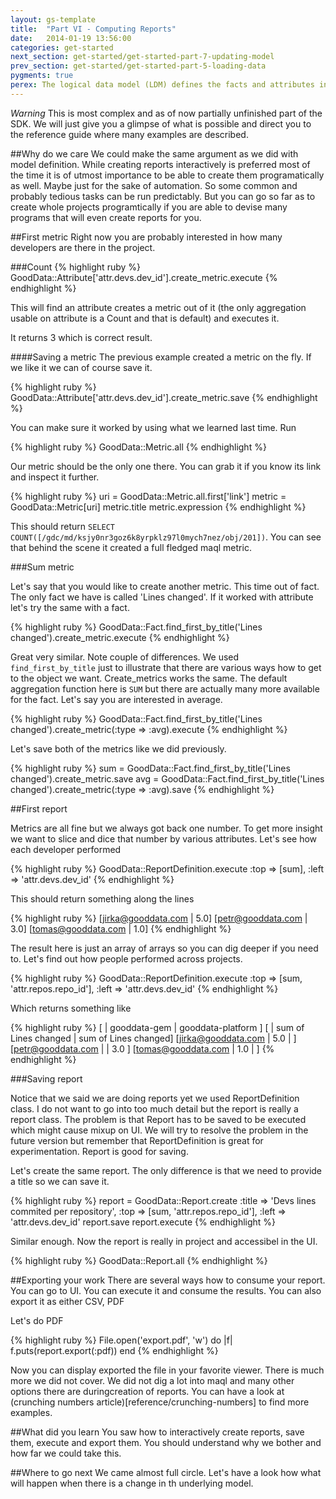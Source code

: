 ```yaml
---
layout: gs-template
title:  "Part VI - Computing Reports"
date:   2014-01-19 13:56:00
categories: get-started
next_section: get-started/get-started-part-7-updating-model
prev_section: get-started/get-started-part-5-loading-data
pygments: true
perex: The logical data model (LDM) defines the facts and attributes in your project, as well as their relationships. Let’s have a look at how to create a project’s LDM using Ruby SDK. Then, we compare this method with other approaches.
---
```


*Warning*
This is most complex and as of now partially unfinished part of the SDK. We will just give you a glimpse of what is possible and direct you to the reference guide where many examples are described.

##Why do we care
We could make the same argument as we did with model definition. While creating reports interactively is preferred most of the time it is of utmost importance to be able to create them programatically as well. Maybe just for the sake of automation. So some common and probably tedious tasks can be run predictably. But you can go so far as to create whole projects programtically if you are able to devise many programs that will even create reports for you.

##First metric
Right now you are probably interested in how many developers are there in the project.

###Count
{% highlight ruby %}
GoodData::Attribute['attr.devs.dev_id'].create_metric.execute
{% endhighlight %}

This will find an attribute creates a metric out of it (the only aggregation usable on attribute is a Count and that is default) and executes it.

It returns 3 which is correct result.

####Saving a metric
The previous example created a metric on the fly. If we like it we can of course save it.

{% highlight ruby %}
GoodData::Attribute['attr.devs.dev_id'].create_metric.save
{% endhighlight %}

You can make sure it worked by using what we learned last time. Run

{% highlight ruby %}
GoodData::Metric.all
{% endhighlight %}

Our metric should be the only one there. You can grab it if you know its link and inspect it further.

{% highlight ruby %}
uri = GoodData::Metric.all.first['link']
metric = GoodData::Metric[uri]
metric.title
metric.expression
{% endhighlight %}

This should return `SELECT COUNT([/gdc/md/ksjy0nr3goz6k8yrpklz97l0mych7nez/obj/201])`. You can see that behind the scene it created a full fledged maql metric.

###Sum metric

Let's say that you would like to create another metric. This time out of fact. The only fact we have is called 'Lines changed'. If it worked with attribute let's try the same with a fact.

{% highlight ruby %}
GoodData::Fact.find_first_by_title('Lines changed').create_metric.execute
{% endhighlight %}

Great very similar. Note couple of differences. We used `find_first_by_title` just to illustrate that there are various ways how to get to the object we want. Create_metrics works the same. The default aggregation function here is `SUM` but there are actually many more available for the fact. Let's say you are interested in average.

{% highlight ruby %}
GoodData::Fact.find_first_by_title('Lines changed').create_metric(:type => :avg).execute
{% endhighlight %}

Let's save both of the metrics like we did previously.

{% highlight ruby %}
sum = GoodData::Fact.find_first_by_title('Lines changed').create_metric.save
avg = GoodData::Fact.find_first_by_title('Lines changed').create_metric(:type => :avg).save
{% endhighlight %}

##First report

Metrics are all fine but we always got back one number. To get more insight we want to slice and dice that number by various attributes. Let's see how each developer performed

{% highlight ruby %}
GoodData::ReportDefinition.execute :top => [sum], :left => 'attr.devs.dev_id'
{% endhighlight %}

This should return something along the lines

{% highlight ruby %}
[jirka@gooddata.com | 5.0]
[petr@gooddata.com  | 3.0]
[tomas@gooddata.com | 1.0]
{% endhighlight %}

The result here is just an array of arrays so you can dig deeper if you need to. Let's find out how people performed across projects.

{% highlight ruby %}
GoodData::ReportDefinition.execute :top => [sum, 'attr.repos.repo_id'], :left => 'attr.devs.dev_id'
{% endhighlight %}

Which returns something like

{% highlight ruby %}
[                   |     gooddata-gem     |  gooddata-platform  ]
[                   | sum of Lines changed | sum of Lines changed]
[jirka@gooddata.com | 5.0                  |                     ]
[petr@gooddata.com  |                      | 3.0                 ]
[tomas@gooddata.com | 1.0                  |                     ]
{% endhighlight %}

###Saving report

Notice that we said we are doing reports yet we used ReportDefinition class. I do not want to go into too much detail but the report is really a report class. The problem is that Report has to be saved to be executed which might cause mixup on UI. We will try to resolve the problem in the future version but remember that ReportDefinition is great for experimentation. Report is good for saving.

Let's create the same report. The only difference is that we need to provide a title so we can save it.

{% highlight ruby %}
report = GoodData::Report.create :title => 'Devs lines commited per repository', :top => [sum, 'attr.repos.repo_id'], :left => 'attr.devs.dev_id'
report.save
report.execute
{% endhighlight %}

Similar enough. Now the report is really in project and accessibel in the UI.

{% highlight ruby %}
GoodData::Report.all
{% endhighlight %}

##Exporting your work
There are several ways how to consume your report. You can go to UI. You can execute it and consume the results. You can also export it as either CSV, PDF

Let's do PDF

{% highlight ruby %}
File.open('export.pdf', 'w') do |f|
  f.puts(report.export(:pdf))
end
{% endhighlight %}

Now you can display exported the file in your favorite viewer. There is much more we did not cover. We did not dig a lot into maql and many other options there are duringcreation of reports. You can have a look at (crunching numbers article)[reference/crunching-numbers] to find more examples.

##What did you learn
You saw how to interactively create reports, save them, execute and export them. You should understand why we bother and how far we could take this.

##Where to go next
We came almost full circle. Let's have a look how what will happen when there is a change in th underlying model.